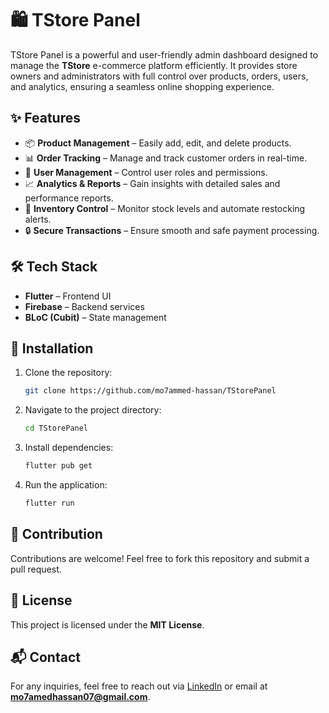 # 🛍️ TStore Panel

TStore Panel is a powerful and user-friendly admin dashboard designed to manage the **TStore** e-commerce platform efficiently. It provides store owners and administrators with full control over products, orders, users, and analytics, ensuring a seamless online shopping experience.

## ✨ Features
- 📦 **Product Management** – Easily add, edit, and delete products.
- 📊 **Order Tracking** – Manage and track customer orders in real-time.
- 👤 **User Management** – Control user roles and permissions.
- 📈 **Analytics & Reports** – Gain insights with detailed sales and performance reports.
- 🔔 **Inventory Control** – Monitor stock levels and automate restocking alerts.
- 🔒 **Secure Transactions** – Ensure smooth and safe payment processing.

## 🛠️ Tech Stack
- **Flutter** – Frontend UI
- **Firebase** – Backend services
- **BLoC (Cubit)** – State management

## 🚀 Installation
1. Clone the repository:
   ```sh
   git clone https://github.com/mo7ammed-hassan/TStorePanel
   ```
2. Navigate to the project directory:
   ```sh
   cd TStorePanel
   ```
3. Install dependencies:
   ```sh
   flutter pub get
   ```
4. Run the application:
   ```sh
   flutter run
   ```

## 📌 Contribution
Contributions are welcome! Feel free to fork this repository and submit a pull request.

## 📄 License
This project is licensed under the **MIT License**.

## 📬 Contact
For any inquiries, feel free to reach out via [LinkedIn](https://linkedin.com/in/mo7ammed-hassan) or email at **mo7amedhassan07@gmail.com**.
